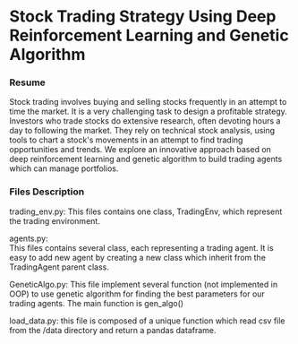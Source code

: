 # Stock Trading Strategy Using Deep Reinforcement Learning and Genetic Algorithm
### Resume 
Stock trading involves buying and selling stocks frequently in an attempt to time the market. It is a very challenging task to design a profitable strategy.
Investors who trade stocks do extensive research, often devoting hours a day to following the market. 
They rely on technical stock analysis, using tools to chart a stock's movements in an attempt to find trading opportunities and trends. 
We explore an innovative approach based on deep reinforcement learning and genetic algorithm to build trading agents which can manage portfolios.

### Files Description
trading_env.py:
This files contains one class, TradingEnv, which represent the trading environment.

agents.py:  
This files contains several class, each representing a trading agent. 
It is easy to add new agent by creating a new class which inherit from the TradingAgent parent class.

GeneticAlgo.py:
This file implement several function (not implemented in OOP) to use genetic algorithm for finding the best parameters for our trading agents.
The main function is gen_algo()

load_data.py:
this file is composed of a unique function which read csv file from the /data directory and return a pandas dataframe.

 